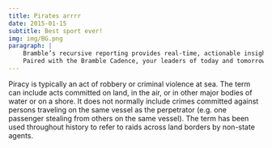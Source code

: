 ```yaml
---
title: Pirates arrrr
date: 2015-01-15
subtitle: Best sport ever!
img: img/BG.png
paragraph: |
    Bramble’s recursive reporting provides real-time, actionable insights to all layers of your organization
    Paired with the Bramble Cadence, your leaders of today and tomorrow are provided with calls-to-action on a daily basis
---
```


Piracy is typically an act of robbery or criminal violence at sea. The term can include acts committed on land, in the air, or in other major bodies of water or on a shore. It does not normally include crimes committed against persons traveling on the same vessel as the perpetrator (e.g. one passenger stealing from others on the same vessel). The term has been used throughout history to refer to raids across land borders by non-state agents.